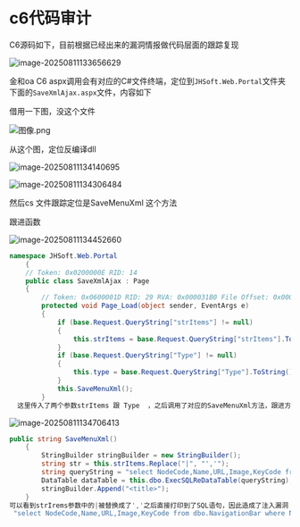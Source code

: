# c6代码审计

C6源码如下，目前根据已经出来的漏洞情报做代码层面的跟踪复现

![image-20250811133656629](C:\Users\admin\AppData\Roaming\Typora\typora-user-images\image-20250811133656629.png)


金和oa C6  aspx调用会有对应的C#文件终端，定位到`JHSoft.Web.Portal`文件夹下面的`SaveXmlAjax.aspx`文件，内容如下

借用一下图，没这个文件

![图像.png](https://cdn-yg-zzbm.yun.qianxin.com/attack-forum/2025/07/attach-f5eb2997da32d265665a90ea5addc55565ce53bd.png)

从这个图，定位反编译dll

![image-20250811134140695](C:\Users\admin\AppData\Roaming\Typora\typora-user-images\image-20250811134140695.png)

![image-20250811134306484](C:\Users\admin\AppData\Roaming\Typora\typora-user-images\image-20250811134306484.png)

然后cs 文件跟踪定位是SaveMenuXml  这个方法

跟进函数

![image-20250811134452660](C:\Users\admin\AppData\Roaming\Typora\typora-user-images\image-20250811134452660.png)

````c#
namespace JHSoft.Web.Portal
	{
	// Token: 0x0200000E RID: 14
	public class SaveXmlAjax : Page
	{
		// Token: 0x0600001D RID: 29 RVA: 0x000031B0 File Offset: 0x000013B0
		protected void Page_Load(object sender, EventArgs e)
		{
			if (base.Request.QueryString["strItems"] != null)
			{
				this.strItems = base.Request.QueryString["strItems"].ToString();
			}
			if (base.Request.QueryString["Type"] != null)
			{
				this.type = base.Request.QueryString["Type"].ToString();
			}
			this.SaveMenuXml();
		}
  这里传入了两个参数strItems 跟 Type  ，之后调用了对应的SaveMenuXml方法，跟进方法查看
````

![image-20250811134706413](C:\Users\admin\AppData\Roaming\Typora\typora-user-images\image-20250811134706413.png)

````c#
public string SaveMenuXml()
	{
		StringBuilder stringBuilder = new StringBuilder();
		string str = this.strItems.Replace("|", "','");
		string queryString = "select NodeCode,Name,URL,Image,KeyCode from dbo.NavigationBar where NodeCode in ('" + str + "') and SystemGUID is null";
		DataTable dataTable = this.dbo.ExecSQLReDataTable(queryString);
		stringBuilder.Append("<title>");
	}
可以看到strIrems参数中的|被替换成了','之后直接打印到了SQL语句，因此造成了注入漏洞
 "select NodeCode,Name,URL,Image,KeyCode from dbo.NavigationBar where NodeCode in ('" + str + "') and SystemGUID is null" 
````

